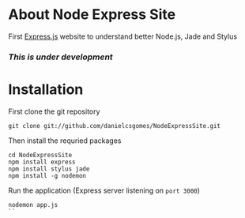 About Node Express Site
=======================

First [Express.js](http://expressjs.com/) website to understand better Node.js, Jade and Stylus

### _This is under development_

# Installation

First clone the git repository

`git clone git://github.com/danielcsgomes/NodeExpressSite.git`

Then install the requried packages

```
cd NodeExpressSite
npm install express
npm install stylus jade
npm install -g nodemon
```

Run the application (Express server listening on `port 3000`)
```
nodemon app.js
``
